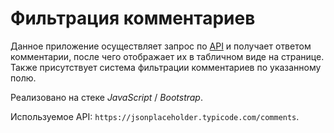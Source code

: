 # Фильтрация комментариев

Данное приложение осуществляет запрос по [API](https://jsonplaceholder.typicode.com/comments) и получает ответом комментарии, после чего отображает их в табличном виде на странице. Также присутствует система фильтрации комментариев по указанному полю.

Реализовано на стеке *JavaScript* / *Bootstrap*.

Используемое API: `https://jsonplaceholder.typicode.com/comments`.
